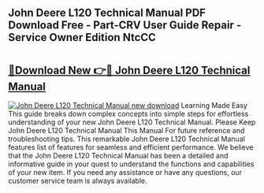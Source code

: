 ## John Deere L120 Technical Manual PDF Download Free - Part-CRV User Guide Repair - Service Owner Edition NtcCC

# <h2><a href="http://bc93890.oget.top/?id=John+Deere+L120+Technical+Manual">🔗Download New 👉🔴 John Deere L120 Technical Manual</a></h2>

[![John Deere L120 Technical Manual new download](https://i.imgur.com/5g1atiW.png)](http://bc93890.oget.top/?id=John+Deere+L120+Technical+Manual)
Learning Made Easy This guide breaks down complex concepts into simple steps for effortless understanding of your new John Deere L120 Technical Manual. Please Keep John Deere L120 Technical Manual This Manual For future reference and troubleshooting tips. This remarkable John Deere L120 Technical Manual features list of features for seamless and efficient performance. We believe that the John Deere L120 Technical Manual has been a detailed and informative guide in your quest to understand the functions and capabilities of your new item. If you need any assistance or have any questions, our customer service team is always available.
